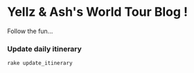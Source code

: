 # Yellz & Ash's World Tour Blog !

Follow the fun...

### Update daily itinerary

```
rake update_itinerary
```
